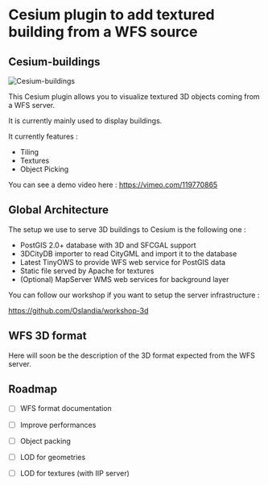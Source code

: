 Cesium plugin to add textured building from a WFS source
========================================================

Cesium-buildings
----------------

![Cesium-buildings](http://i.vimeocdn.com/video/510696668_200x150.jpg)

This Cesium plugin allows you to visualize textured 3D objects coming from a WFS server.

It is currently mainly used to display buildings.

It currently features :

- Tiling
- Textures
- Object Picking

You can see a demo video here : https://vimeo.com/119770865

Global Architecture
-------------------

The setup we use to serve 3D buildings to Cesium is the following one :
- PostGIS 2.0+ database with 3D and SFCGAL support
- 3DCityDB importer to read CityGML and import it to the database 
- Latest TinyOWS to provide WFS web service for PostGIS data
- Static file served by Apache for textures
- (Optional) MapServer WMS web services for background layer

You can follow our workshop if you want to setup the server infrastructure :

https://github.com/Oslandia/workshop-3d

WFS 3D format
-------------

Here will soon be the description of the 3D format expected from the WFS server.

Roadmap
-------

- [ ] WFS format documentation
- [ ] Improve performances
- [ ] Object packing
- [ ] LOD for geometries
- [ ] LOD for textures (with IIP server)




